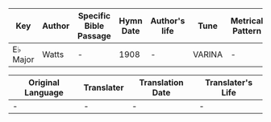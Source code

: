 Key | Author   | Specific Bible Passage     |Hymn Date |Author's life |Tune |Metrical Pattern   |Composer/Source
-- | --------- | ---------------------------|----------|--------------|-----|-------------------|-------------  
E♭ Major |Watts |- |1908 |- |VARINA |- |G. F. Root

Original Language | Translater | Translation Date   | Translater's Life  
----------------- | --------- | --------------------|-------------     
\- |- |- |-
